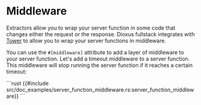 # Middleware

Extractors allow you to wrap your server function in some code that changes either the request or the response. Dioxus fullstack integrates with [Tower](https://docs.rs/tower/latest/tower/index.html) to allow you to wrap your server functions in middleware.

You can use the `#[middleware]` attribute to add a layer of middleware to your server function. Let's add a timeout middleware to a server function. This middleware will stop running the server function if it reaches a certain timeout:

\```rust
{{#include src/doc_examples/server_function_middleware.rs:server_function_middleware}}
\```
